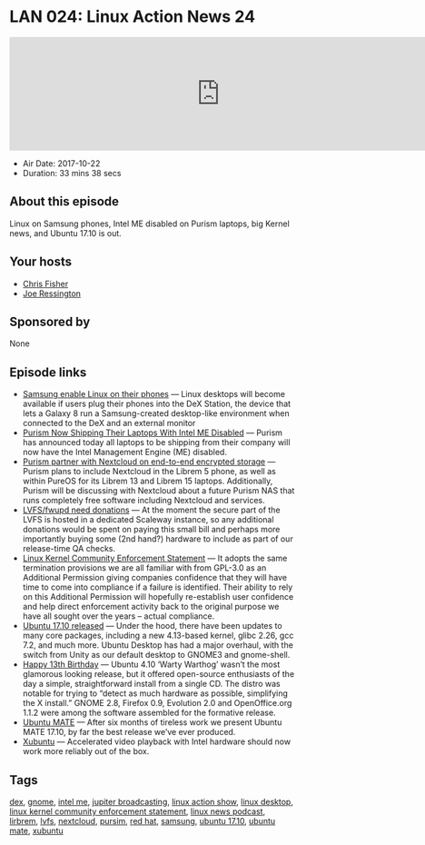 # LAN 024: Linux Action News 24

<iframe src="https://player.fireside.fm/v2/DAcK9LdX+S5278Wfm?theme=dark" width="740" height="200" frameborder="0" scrolling="no"></iframe>

* Air Date: 2017-10-22
* Duration: 33 mins 38 secs

## About this episode

Linux on Samsung phones, Intel ME disabled on Purism laptops, big Kernel news, and Ubuntu 17.10 is out.

## Your hosts
* [Chris Fisher](https://linuxactionnews.com/hosts/chris)
* [Joe Ressington](https://linuxactionnews.com/hosts/joe)

## Sponsored by

None



## Episode links

  * [Samsung enable Linux on their phones](https://www.theregister.co.uk/2017/10/19/samsung_linux_on_galaxy/ "Samsung enable Linux on their phones") — Linux desktops will become available if users plug their phones into the DeX Station, the device that lets a Galaxy 8 run a Samsung-created desktop-like environment when connected to the DeX and an external monitor 
  * [Purism Now Shipping Their Laptops With Intel ME Disabled](https://www.phoronix.com/scan.php?page=news_item&px=Librem-Laptops-ME-Disabled "Purism Now Shipping Their Laptops With Intel ME Disabled") — Purism has announced today all laptops to be shipping from their company will now have the Intel Management Engine (ME) disabled.
  * [Purism partner with Nextcloud on end-to-end encrypted storage](https://puri.sm/posts/purism-partners-with-nextcloud-to-build-and-include-end-to-end-encrypted-storage-products-and-services/ "Purism partner with Nextcloud on end-to-end encrypted storage") — Purism plans to include Nextcloud in the Librem 5 phone, as well as within PureOS for its Librem 13 and Librem 15 laptops. Additionally, Purism will be discussing with Nextcloud about a future Purism NAS that runs completely free software including Nextcloud and services. 
  * [LVFS/fwupd need donations](https://blogs.gnome.org/hughsie/2017/10/16/shaking-the-tin-for-lvfs-asking-for-donations/ "LVFS/fwupd need donations") — At the moment the secure part of the LVFS is hosted in a dedicated Scaleway instance, so any additional donations would be spent on paying this small bill and perhaps more importantly buying some (2nd hand?) hardware to include as part of our release-time QA checks.
  * [Linux Kernel Community Enforcement Statement](http://kroah.com/log/blog/2017/10/16/linux-kernel-community-enforcement-statement/ "Linux Kernel Community Enforcement Statement") — It adopts the same termination provisions we are all familiar with from GPL-3.0 as an Additional Permission giving companies confidence that they will have time to come into compliance if a failure is identified. Their ability to rely on this Additional Permission will hopefully re-establish user confidence and help direct enforcement activity back to the original purpose we have all sought over the years – actual compliance. 
  * [Ubuntu 17.10 released](https://fridge.ubuntu.com/2017/10/19/ubuntu-17-10-artful-aardvark-released/ "Ubuntu 17.10 released") — Under the hood, there have been updates to many core packages, including a new 4.13-based kernel, glibc 2.26, gcc 7.2, and much more. Ubuntu Desktop has had a major overhaul, with the switch from Unity as our default desktop to GNOME3 and gnome-shell. 
  * [Happy 13th Birthday](http://www.omgubuntu.co.uk/2017/10/ubuntu-birthday-13th "Happy 13th Birthday") — Ubuntu 4.10 ‘Warty Warthog’ wasn’t the most glamorous looking release, but it offered open-source enthusiasts of the day a simple, straightforward install from a single CD. The distro was notable for trying to “detect as much hardware as possible, simplifying the X install.” GNOME 2.8, Firefox 0.9, Evolution 2.0 and OpenOffice.org 1.1.2 were among the software assembled for the formative release.
  * [Ubuntu MATE](https://ubuntu-mate.org/blog/ubuntu-mate-artful-final-release/ "Ubuntu MATE") — After six months of tireless work we present Ubuntu MATE 17.10, by far the best release we’ve ever produced.
  * [Xubuntu](https://xubuntu.org/news/xubuntu-17-10-release/ "Xubuntu") — Accelerated video playback with Intel hardware should now work more reliably out of the box.



## Tags

[dex](https://linuxactionnews.com/tags/dex), [gnome](https://linuxactionnews.com/tags/gnome), [intel me](https://linuxactionnews.com/tags/intel%20me), [jupiter broadcasting](https://linuxactionnews.com/tags/jupiter%20broadcasting), [linux action show](https://linuxactionnews.com/tags/linux%20action%20show), [linux desktop](https://linuxactionnews.com/tags/linux%20desktop), [linux kernel community enforcement statement](https://linuxactionnews.com/tags/linux%20kernel%20community%20enforcement%20statement), [linux news podcast](https://linuxactionnews.com/tags/linux%20news%20podcast), [lirbrem](https://linuxactionnews.com/tags/lirbrem), [lvfs](https://linuxactionnews.com/tags/lvfs), [nextcloud](https://linuxactionnews.com/tags/nextcloud), [pursim](https://linuxactionnews.com/tags/pursim), [red hat](https://linuxactionnews.com/tags/red%20hat), [samsung](https://linuxactionnews.com/tags/samsung), [ubuntu 17.10](https://linuxactionnews.com/tags/ubuntu%2017.10), [ubuntu mate](https://linuxactionnews.com/tags/ubuntu%20mate), [xubuntu](https://linuxactionnews.com/tags/xubuntu)
